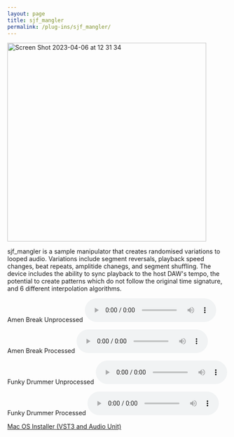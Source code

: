 ```yaml
---
layout: page
title: sjf_mangler
permalink: /plug-ins/sjf_mangler/
---
```

<img width="454" alt="Screen Shot 2023-04-06 at 12 31 34" src="https://user-images.githubusercontent.com/12850558/230364601-a87b34b5-8e3a-4db9-b677-1b04cfa8411b.png">


sjf_mangler is a sample manipulator that creates randomised variations to looped audio.
Variations include segment reversals, playback speed changes, beat repeats, amplitide chanegs, and segment shuffling.
The device includes the ability to sync playback to the host DAW's tempo, the potential to create patterns which do not follow the original time signature, and 6 different interpolation algorithms.

Amen Break Unprocessed
<audio controls>
<source src="/MP3s/amen160.mp3" type="audio/mp3">
</audio>

Amen Break Processed
<audio controls>
<source src="/MP3s/amenMangled160.mp3" type="audio/mp3">
</audio>

Funky Drummer Unprocessed
<audio controls>
<source src="/MP3s/funkyDummer160.mp3" type="audio/mp3">
</audio>

Funky Drummer Processed
<audio controls>
<source src="/MP3s/funkyDummerMangled160.mp3" type="audio/mp3">
</audio>


[Mac OS Installer (VST3 and Audio Unit)](https://drive.google.com/file/d/14Iy_7cFs2v5jcrPGv6tPIVSDTWhhBDYd/view?usp=sharing)
